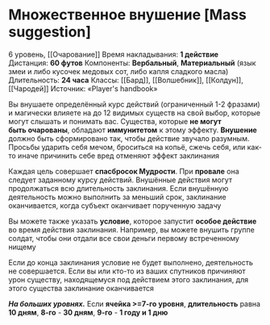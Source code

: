 # Множественное внушение [Mass suggestion]
6 уровень, [[Очарование]]
Время накладывания: **1 действие**
Дистанция: **60 футов**
Компоненты: **Вербальный**, **Материальный** (язык змеи и либо кусочек медовых сот, либо капля сладкого масла)
Длительность: **24 часа**
Классы: [[Бард]], [[Волшебник]], [[Колдун]], [[Чародей]]
Источник: «Player's handbook»

Вы внушаете определённый курс действий (ограниченный 1-2 фразами) и магически влияете на до 12 видимых существ на свой выбор, которые могут слышать и понимать вас. Существа, которые **не могут быть очарованы**, обладают **иммунитетом** к этому эффекту. **Внушение** должно быть сформировано так, чтобы действие звучало разумным. Просьбы ударить себя мечом, броситься на копьё, сжечь себя, или как-то иначе причинить себе вред отменяют эффект заклинания

Каждая цель совершает **спасбросок Мудрости**. При **провале** она следует заданному курсу действий. Внушённые действия могут продолжаться всю длительность заклинания. Если внушённую деятельность можно выполнить за меньший срок, заклинание оканчивается, когда субъект оканчивает порученную задачу

Вы можете также указать **условие**, которое запустит **особое действие** во время действия заклинания. Например, вы можете внушить группе солдат, чтобы они отдали все свои деньги первому встреченному нищему

Если до конца заклинания условие не будет выполнено, деятельность не совершается. Если вы или кто-то из ваших спутников причиняют урон существу, находящемуся под действием этого заклинания, для этого существа заклинание оканчивается

**_На больших уровнях._** Если **ячейка >=7-го уровня**, **длительность** равна **10 дням**, **8-го** - **30 дням**, **9-го** - **1 году и 1 дню**
